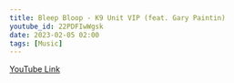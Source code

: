 ```yaml
---
title: Bleep Bloop - K9 Unit VIP (feat. Gary Paintin)
youtube_id: 22PDFIwWgsk
date: 2023-02-05 02:00
tags: [Music]
---
```



[YouTube Link](https://www.youtube.com/watch?v=22PDFIwWgsk)
